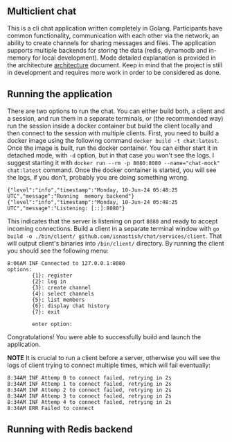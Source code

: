 ## Multiclient chat
This is a cli chat application written completely in Golang. Participants have common functionality, communication with each other via the network, an ability to create channels for sharing messages and files. The application supports multiple backends for storing the data (redis, dynamodb and in-memory for local development). Mode detailed explanation is provided in the architecture [architecture](architecture.md) document. Keep in mind that the project is still in development and requires more work in order to be considered as done.

## Running the application
There are two options to run the chat. You can either build both, a client and a session, and run them in  a separate terminals, or (the recommended way) run the session inside a docker container but build the client locally and then connect to the session with multiple clients. First, you need to build a docker image using the following command `docker build -t chat:latest`. Once the image is built, run the docker container. You can either start it in detached mode, with `-d` option, but in that case you won't see the logs. I suggest starting it with `docker run --rm -p 8080:8080 --name="chat-mock" chat:latest` command. 
Once the docker container is started, you will see the logs, if you don't, probably you are doing something wrong.
```log
{"level":"info","timestamp":"Monday, 10-Jun-24 05:48:25 UTC","message":"Running  memory backend"}
{"level":"info","timestamp":"Monday, 10-Jun-24 05:48:25 UTC","message":"Listening: [::]:8080"}
```
This indicates that the server is listening on port `8080` and ready to accept incoming connections.
Build a client in a separate terminal window with `go build -o ./bin/client/ github.com/isnastish/chat/services/client`. That will output client's binaries into `/bin/client/` directory. By running the client you should see the following menu:
```log
8:06AM INF Connected to 127.0.0.1:8080
options:
        {1}: register
        {2}: log in
        {3}: create channel
        {4}: select channels
        {5}: list members
        {6}: display chat history
        {7}: exit

        enter option:
```
Congratulations! You were able to successfully build and launch the application.

**NOTE** It is crucial to run a client before a server, otherwise you will see the logs of client trying to connect multiple times, which will fail eventually:
```log
8:34AM INF Attemp 0 to connect failed, retrying in 2s
8:34AM INF Attemp 1 to connect failed, retrying in 2s
8:34AM INF Attemp 2 to connect failed, retrying in 2s
8:34AM INF Attemp 3 to connect failed, retrying in 2s
8:34AM INF Attemp 4 to connect failed, retrying in 2s
8:34AM ERR Failed to connect
```

## Running with Redis backend